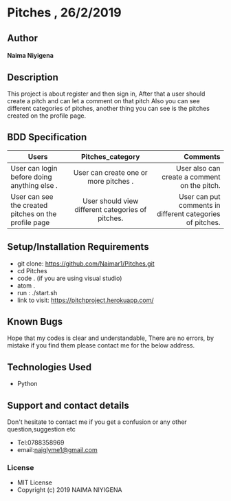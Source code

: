 # Pitches , 26/2/2019
## Author
#### **Naima Niyigena**
## Description

This project is about register and then sign in, After that a user should create a pitch and can let a comment on that pitch
Also you can see different categories of pitches, another thing you can see is the pitches created on the profile page.

## BDD Specification

| Users     | Pitches_category      | Comments |
| ------------- |:-------------:| -----:|
| User can login before doing anything else .| User can create one or more pitches .| User also can create a comment on the pitch.|
| User can see the created pitches on the profile page | User should view different categories of pitches. | User can put comments in different categories of pitches.|

## Setup/Installation Requirements
* git clone: https://github.com/Naimar1/Pitches.git
* cd Pitches
* code . (if you are using visual studio)
* atom .
* run : ./start.sh
* link to visit: https://pitchproject.herokuapp.com/

## Known Bugs
Hope that my codes is clear and understandable,
There are no errors, by mistake if you find them please contact me for the below address.

## Technologies Used
 * Python

## Support and contact details

Don't hesitate to contact me if you get a confusion or any other question,suggestion etc
* Tel:0788358969
* email:naiglyme1@gmail.com

### License

* MIT License
* Copyright (c) 2019 NAIMA NIYIGENA
